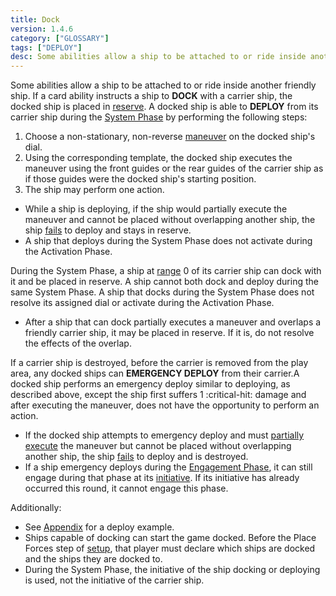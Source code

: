 ```yaml
---
title: Dock
version: 1.4.6
category: ["GLOSSARY"]
tags: ["DEPLOY"]
desc: Some abilities allow a ship to be attached to or ride inside another friendly ship.
---
```


Some abilities allow a ship to be attached to or ride inside another friendly ship. If a card ability instructs a ship to **DOCK** with a carrier ship, the docked ship is placed in [reserve](/rules/Move). A docked ship is able to **DEPLOY** from its carrier ship during the [System Phase](/rules/System_Phase) by performing the following steps:

1. Choose a non-stationary, non-reverse [maneuver](/rules/Maneuver) on the docked ship's dial.
2. Using the corresponding template, the docked ship executes the maneuver using the front guides or the rear guides of the carrier ship as if those guides were the docked ship's starting position.
3. The ship may perform one action.

- While a ship is deploying, if the ship would partially execute the maneuver and cannot be placed without overlapping another ship, the ship [fails](/rules/Fail) to deploy and stays in reserve.
- A ship that deploys during the System Phase does not activate during the Activation Phase.

During the System Phase, a ship at [range](/rules/Range) 0 of its carrier ship can dock with it and be placed in reserve. A ship cannot both dock and deploy during the same System Phase. A ship that docks during the System Phase does not resolve its assigned dial or activate during the Activation Phase.

- After a ship that can dock partially executes a maneuver and overlaps a friendly carrier ship, it may be placed in reserve. If it is, do not resolve the effects of the overlap.

If a carrier ship is destroyed, before the carrier is removed from the play area, any docked ships can **EMERGENCY DEPLOY** from their carrier.A docked ship performs an emergency deploy similar to deploying, as described above,
except the ship first suffers 1 :critical-hit: damage and after executing the maneuver, does not have the opportunity to perform an action.

- If the docked ship attempts to emergency deploy and must [partially execute](/rules/Partially_Execute) the maneuver but cannot be placed without overlapping another ship, the ship [fails](/rules/Fail) to deploy and is destroyed.
- If a ship emergency deploys during the [Engagement Phase](/rules/Engagement_Phase), it can still engage during that phase at its [initiative](/rules/Initiative). If its initiative has already occurred this round, it cannot engage this phase. 

Additionally:

- See [Appendix](/rules/Device_And_Deploy_EX) for a deploy example.
- Ships capable of docking can start the game docked. Before the Place Forces step of [setup](/rules/Setup), that player must declare which ships are docked and the ships they are docked to.
- During the System Phase, the initiative of the ship docking or deploying is used, not the initiative of the carrier ship.
